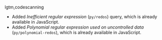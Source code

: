 lgtm,codescanning
* Added _Inefficient regular expression_ (`py/redos`) query, which is already available in JavaScript.
* Added _Polynomial regular expression used on uncontrolled data_ (`py/polynomial-redos`), which is already available in JavaScript.
